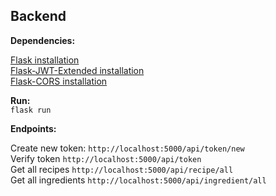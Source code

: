 ## Backend

**Dependencies:**

[Flask installation](https://flask.palletsprojects.com/en/1.1.x/installation/)<br />
[Flask-JWT-Extended installation](https://flask-jwt-extended.readthedocs.io/en/stable/installation/)<br />
[Flask-CORS installation](https://flask-cors.readthedocs.io/en/latest/)

**Run:**<br />
`flask run`

**Endpoints:**<br />

Create new token: `http://localhost:5000/api/token/new`<br />
Verify token `http://localhost:5000/api/token`<br />
Get all recipes `http://localhost:5000/api/recipe/all`<br />
Get all ingredients `http://localhost:5000/api/ingredient/all`<br />

